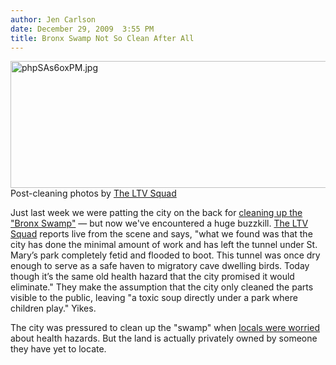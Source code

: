 ```yaml
---
author: Jen Carlson
date: December 29, 2009  3:55 PM
title: Bronx Swamp Not So Clean After All
---
```


<p><span class="mt-enclosure mt-enclosure-image" style="display: inline;"> <img alt="phpSAs6oxPM.jpg" src="https://web.archive.org/web/20111124171216im_/http://gothamist.com/attachments/arts_jen/phpSAs6oxPM.jpg" width="640" height="203" class="image-none"> </span><br>
<span class="photo_caption">Post-cleaning photos by <a href="https://web.archive.org/web/20111124171216/http://ltvsquad.com/Blog/?p=153">The LTV Squad</a></span></p>

<p>Just last week we were patting the city on the back for <a href="https://web.archive.org/web/20111124171216/http://gothamist.com/2009/12/22/bronx_swamp_went_from_cesspool_to_j.php">cleaning up the &quot;Bronx Swamp&quot;</a> &#x2014;&#xA0;but now we&apos;ve encountered a huge buzzkill. <a href="https://web.archive.org/web/20111124171216/http://ltvsquad.com/Blog/?p=153">The LTV Squad</a> reports live from the scene and says, &quot;what we found was that the city has done the minimal amount of work and has left the tunnel under St. Mary&#x2019;s park completely fetid and flooded to boot. This tunnel was once dry enough to serve as a safe haven to migratory cave dwelling birds. Today though it&#x2019;s the same old health hazard that the city promised it would eliminate.&quot; They make the assumption that the city only cleaned the parts visible to the public, leaving &quot;a toxic soup directly under a park where children play.&quot; Yikes.</p>

<p>The city was pressured to clean up the &quot;swamp&quot; when <a href="https://web.archive.org/web/20111124171216/http://gothamist.com/2009/09/03/bronx_swamp_1.php">locals were worried</a> about health hazards. But the land is actually privately owned by someone they have yet to locate.</p>